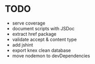 # TODO

* serve coverage
* document scripts with JSDoc
* extract href package
* validate accept & content type
* add jshint
* export knex clean database
* move nodemon to devDependencies
